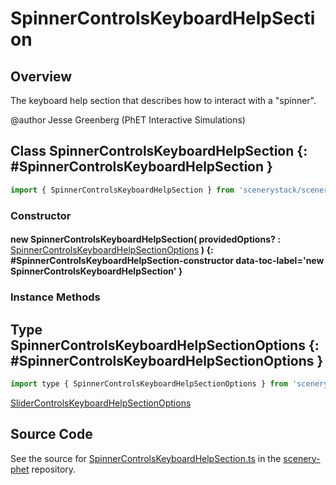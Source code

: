# SpinnerControlsKeyboardHelpSection

## Overview

The keyboard help section that describes how to interact with a "spinner".

@author Jesse Greenberg (PhET Interactive Simulations)

## Class SpinnerControlsKeyboardHelpSection {: #SpinnerControlsKeyboardHelpSection }


```js
import { SpinnerControlsKeyboardHelpSection } from 'scenerystack/scenery-phet';
```
### Constructor

#### new SpinnerControlsKeyboardHelpSection( providedOptions? : <span style="font-weight: 400;">[SpinnerControlsKeyboardHelpSectionOptions](../scenery-phet/SpinnerControlsKeyboardHelpSection.md#SpinnerControlsKeyboardHelpSectionOptions)</span> ) {: #SpinnerControlsKeyboardHelpSection-constructor data-toc-label='new SpinnerControlsKeyboardHelpSection' }

### Instance Methods





## Type SpinnerControlsKeyboardHelpSectionOptions {: #SpinnerControlsKeyboardHelpSectionOptions }


```js
import type { SpinnerControlsKeyboardHelpSectionOptions } from 'scenerystack/scenery-phet';
```


[SliderControlsKeyboardHelpSectionOptions](../scenery-phet/SliderControlsKeyboardHelpSection.md#SliderControlsKeyboardHelpSectionOptions)



## Source Code

See the source for [SpinnerControlsKeyboardHelpSection.ts](https://github.com/phetsims/scenery-phet/blob/main/js/keyboard/help/SpinnerControlsKeyboardHelpSection.ts) in the [scenery-phet](https://github.com/phetsims/scenery-phet) repository.
